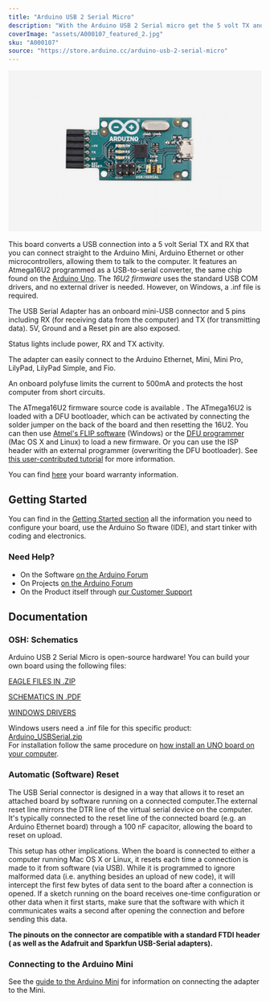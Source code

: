 ```yaml
---
title: "Arduino USB 2 Serial Micro"
description: "With the Arduino USB 2 Serial micro get the 5 volt TX and RX lines from a computer USB port that you can connect straight to the Arduino Mini 05 or to other microcontrollers for programming or data communication."
coverImage: "assets/A000107_featured_2.jpg"
sku: "A000107"
source: "https://store.arduino.cc/arduino-usb-2-serial-micro"
---
```


![The Arduino USB 2 Serial Micro board](./assets/A000107_featured_2.jpg)

This board converts a USB connection into a 5 volt Serial TX and RX that you can connect straight to the Arduino Mini, Arduino Ethernet or other microcontrollers, allowing them to talk to the computer. It features an Atmega16U2 programmed as a USB-to-serial converter, the same chip found on the [Arduino Uno](https://www.arduino.cc/en/Main/ArduinoBoardUno). The *16U2 firmware* uses the standard USB COM drivers, and no external driver is needed. However, on Windows, a .inf file is required.

The USB Serial Adapter has an onboard mini-USB connector and 5 pins including RX (for receiving data from the computer) and TX (for transmitting data). 5V, Ground and a Reset pin are also exposed.

Status lights include power, RX and TX activity.

The adapter can easily connect to the Arduino Ethernet, Mini, Mini Pro, LilyPad, LilyPad Simple, and Fio.

An onboard polyfuse limits the current to 500mA and protects the host computer from short circuits.

The ATmega16U2 firmware source code is available . The ATmega16U2 is loaded with a DFU bootloader, which can be activated by connecting the solder jumper on the back of the board and then resetting the 16U2\. You can then use [Atmel's FLIP software](http://www.atmel.com/dyn/products/tools_card.asp?tool_id=3886) (Windows) or the [DFU programmer](http://dfu-programmer.sourceforge.net/) (Mac OS X and Linux) to load a new firmware. Or you can use the ISP header with an external programmer (overwriting the DFU bootloader). See [this user-contributed tutorial](http://www.arduino.cc/cgi-bin/yabb2/YaBB.pl?num=1285962838) for more information.

You can find [here](https://www.arduino.cc/en/Main/warranty) your board warranty information.

## Getting Started

You can find in the [Getting Started section](https://www.arduino.cc/en/Guide/HomePage) all the information you need to configure your board, use the Arduino So ftware (IDE), and start tinker with coding and electronics.

### Need Help?

* On the Software [on the Arduino Forum](https://forum.arduino.cc/index.php?board=63.0)
* On Projects [on the Arduino Forum](https://forum.arduino.cc/index.php?board=3.0)
* On the Product itself through [our Customer Support](https://store.arduino.cc/index.php?main_page=contact_us&language=en)

## Documentation

### OSH: Schematics

Arduino USB 2 Serial Micro is open-source hardware! You can build your own board using the following files:

[EAGLE FILES IN .ZIP](https://www.arduino.cc/en/uploads/Main/Arduino-USB2SERIAL-V5.zip) 

[SCHEMATICS IN .PDF](https://www.arduino.cc/en/uploads/Main/Arduino-USB2SERIAL-V5-SCH.pdf) 

[WINDOWS DRIVERS](https://www.arduino.cc/en/uploads/Main/Arduino_USBSerial.zip)


Windows users need a .inf file for this specific product: [Arduino\_USBSerial.zip](https://www.arduino.cc/en/uploads/Main/Arduino_USBSerial.zip)  
For installation follow the same procedure on [how install an UNO board on your computer](http://arduino.cc/en/Guide/Windows#toc4).

### Automatic (Software) Reset

The USB Serial connector is designed in a way that allows it to reset an attached board by software running on a connected computer.The external reset line mirrors the DTR line of the virtual serial device on the computer. It's typically connected to the reset line of the connected board (e.g. an Arduino Ethernet board) through a 100 nF capacitor, allowing the board to reset on upload.

This setup has other implications. When the board is connected to either a computer running Mac OS X or Linux, it resets each time a connection is made to it from software (via USB). While it is programmed to ignore malformed data (i.e. anything besides an upload of new code), it will intercept the first few bytes of data sent to the board after a connection is opened. If a sketch running on the board receives one-time configuration or other data when it first starts, make sure that the software with which it communicates waits a second after opening the connection and before sending this data.

**The pinouts on the connector are compatible with a standard FTDI header ( as well as the Adafruit and Sparkfun USB-Serial adapters).**

### Connecting to the Arduino Mini

See the [guide to the Arduino Mini](https://www.arduino.cc/en/Guide/ArduinoMini) for information on connecting the adapter to the Mini.
